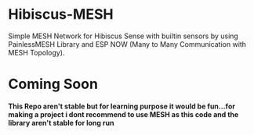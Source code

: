 # Hibiscus-MESH
Simple MESH Network for Hibiscus Sense with builtin sensors by using PainlessMESH Library and ESP NOW (Many to Many Communication with MESH Topology).

<h1> Coming Soon </h1>
<h4> This Repo aren't stable but for learning purpose it would be fun...for making a project i dont recommend to use MESH as this code and the library aren't stable for long run </h4>
